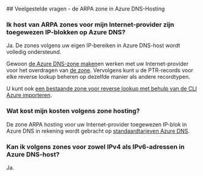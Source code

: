 <BR> 
## <a name="faq---hosting-your-arpa-zone-in-azure-dns"></a>Veelgestelde vragen - de ARPA zone in Azure DNS-Hosting

### <a name="can-i-host-arpa-zones-for-my-isp-assigned-ip-blocks-on-azure-dns"></a>Ik host van ARPA zones voor mijn Internet-provider zijn toegewezen IP-blokken op Azure DNS?
Ja. De zones volgens uw eigen IP-bereiken in Azure DNS-host wordt volledig ondersteund.

Gewoon [de Azure DNS-zone maken](dns-getstarted-create-dnszone.md)en werken met uw Internet-provider voor het overdragen van [de zone](dns-domain-delegation.md).  Vervolgens kunt u de PTR-records voor elke reverse lookup beheren op dezelfde manier als andere recordtypen.

U kunt ook [een bestaande zone voor reverse lookup met behulp van de CLI Azure importeren](dns-import-export.md).

### <a name="how-much-does-hosting-my-arpa-zone-cost"></a>Wat kost mijn kosten volgens zone hosting?
De zone ARPA hosting voor uw Internet-provider toegewezen IP-blok in Azure DNS in rekening wordt gebracht op [standaardtarieven Azure DNS](https://azure.microsoft.com/pricing/details/dns/).

### <a name="can-i-host-arpa-zones-for-both-ipv4-and-ipv6-addresses-in-azure-dns"></a>Kan ik volgens zones voor zowel IPv4 als IPv6-adressen in Azure DNS-host?
Ja.